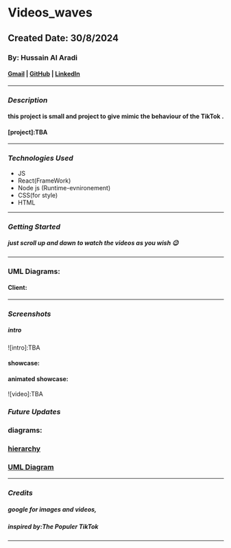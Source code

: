 # Videos_waves

## Created Date: 30/8/2024

### By: Hussain Al Aradi

#### [Gmail](hussainaradi.ha@gmail.com) | [GitHub](https://github.com/HussainALAradi5) | [LinkedIn](https://www.linkedin.com/in/hussainalaradi/)

---

### **_Description_**

#### this project is small and project to give mimic the behaviour of the TikTok .

#### [project]:TBA

---

### **_Technologies Used_**

- JS
- React(FrameWork)
- Node js (Runtime-evnironement)
- CSS(for style)
- HTML

---

### **_Getting Started_**

##### just scroll up and dawn to watch the videos as you wish 😉

---

### UML Diagrams:

#### Client:

---

### **_Screenshots_**

##### intro

![intro]:TBA

#### showcase:

#### animated showcase:

![video]:TBA

### **_Future Updates_**

### diagrams:

### [hierarchy](./client/public/Videos_Waves%20-Hierarchy_Diagram.drawio.png)

### [UML Diagram](<./client/public/Videos_Waves%20-UML_Diagram.drawio%20(1).png>)

---

### **_Credits_**

##### google for images and videos,

##### inspired by:The Populer TikTok

---
